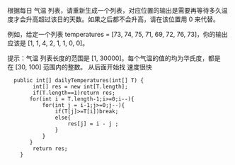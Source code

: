 根据每日 气温 列表，请重新生成一个列表，对应位置的输出是需要再等待多久温度才会升高超过该日的天数。如果之后都不会升高，请在该位置用 0 来代替。

例如，给定一个列表 temperatures = [73, 74, 75, 71, 69, 72, 76, 73]，你的输出应该是 [1, 1, 4, 2, 1, 1, 0, 0]。

提示：气温 列表长度的范围是 [1, 30000]。每个气温的值的均为华氏度，都是在 [30, 100] 范围内的整数。
从后面开始找 速度很快
```
  public int[] dailyTemperatures(int[] T) {
        int[] res = new int[T.length];
        if(T.length==1)return res; 
       for(int i = T.length-1;i>=0;i--){
           for(int j = i-1;j>=0;j--){
               if(T[j]>=T[i])break;
               else{
                   res[j] = i - j ;
               }
           }
       }
        return res;
    }
```